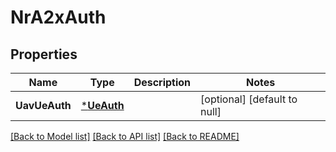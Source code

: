 # NrA2xAuth

## Properties
Name | Type | Description | Notes
------------ | ------------- | ------------- | -------------
**UavUeAuth** | [***UeAuth**](UeAuth.md) |  | [optional] [default to null]

[[Back to Model list]](../README.md#documentation-for-models) [[Back to API list]](../README.md#documentation-for-api-endpoints) [[Back to README]](../README.md)

